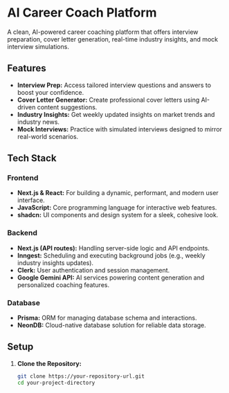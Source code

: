 # AI Career Coach Platform

A clean, AI-powered career coaching platform that offers interview preparation, cover letter generation, real-time industry insights, and mock interview simulations.

## Features

- **Interview Prep:** Access tailored interview questions and answers to boost your confidence.
- **Cover Letter Generator:** Create professional cover letters using AI-driven content suggestions.
- **Industry Insights:** Get weekly updated insights on market trends and industry news.
- **Mock Interviews:** Practice with simulated interviews designed to mirror real-world scenarios.

## Tech Stack

### Frontend
- **Next.js & React:** For building a dynamic, performant, and modern user interface.
- **JavaScript:** Core programming language for interactive web features.
- **shadcn:** UI components and design system for a sleek, cohesive look.

### Backend
- **Next.js (API routes):** Handling server-side logic and API endpoints.
- **Inngest:** Scheduling and executing background jobs (e.g., weekly industry insights updates).
- **Clerk:** User authentication and session management.
- **Google Gemini API:** AI services powering content generation and personalized coaching features.

### Database
- **Prisma:** ORM for managing database schema and interactions.
- **NeonDB:** Cloud-native database solution for reliable data storage.

## Setup

1. **Clone the Repository:**
   ```bash
   git clone https://your-repository-url.git
   cd your-project-directory
